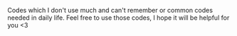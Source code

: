 Codes which I don't use much and can't remember or common codes needed in daily life.
Feel free to use those codes, I hope it will be helpful for you <3
